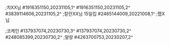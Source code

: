 ;치XX님
#1916351150,20231105,1^
#1916351150,20231105,2^
#3839114606,20231105,2^
;칼란XX님 15일킵
#2465144009,20221008,1^
;팹X님

;코케인
#137937074,20230730,3^
#137937074,20230730,2^
#248085399,20230730,2^
;말랑
#4263700753,20230207,2^
